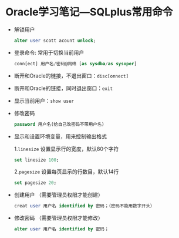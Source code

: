 # Oracle学习笔记—SQLplus常用命令

* 解锁用户

  ```sql
  alter user scott acount unlock;
  ```

* 登录命令: 常用于切换当前用户

  ```sql
  conn[ect] 用户名/密码@网络 [as sysdba/as sysoper]
  ```

* 断开和Oracle的链接，不退出窗口：``disc[onnect]``

* 断开和Oracle的链接，同时退出窗口：``exit``

* 显示当前用户：``show user``

* 修改密码

  ```sql
  password 用户名(给自己改密码不带用户名) 
  ```

* 显示和设置环境变量，用来控制输出格式

  1.``linesize`` 设置显示行的宽度，默认80个字符

  ```sql
  set linesize 100;
  ```

  2.``pagesize`` 设置每页显示的行数目，默认14行

  ```sql
  set pagesize 20;
  ```

* 创建用户 （需要管理员权限才能创建）

  ```sql
  creat user 用户名 identified by 密码；（密码不能用数字开头）
  ```

* 修改密码  （需要管理员权限才能修改）

  ```sql
  alter user 用户名 identified by 密码；
  ```

  